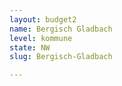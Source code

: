 ```yaml
---
layout: budget2
name: Bergisch Gladbach
level: kommune
state: NW
slug: Bergisch-Gladbach

---
```



